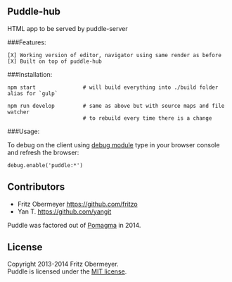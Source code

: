 ## Puddle-hub

HTML app to be served by puddle-server


###Features:    

    [X] Working version of editor, navigator using same render as before
    [X] Built on top of puddle-hub
    
    
###Installation:
    
    npm start               # will build everything into ./build folder alias for `gulp`
    
    npm run develop         # same as above but with source maps and file watcher 
                            # to rebuild every time there is a change
###Usage:    

To debug on the client using [debug module](https://github.com/visionmedia/debug#browser-support) 
type in your browser console and refresh the browser:
 
    debug.enable('puddle:*')
    

## Contributors

- Fritz Obermeyer <https://github.com/fritzo>
- Yan T. <https://github.com/yangit>

Puddle was factored out of [Pomagma](https://github.com/fritzo/pomagma) in 2014.

## License

Copyright 2013-2014 Fritz Obermeyer.<br/>
Puddle is licensed under the [MIT license](/LICENSE).